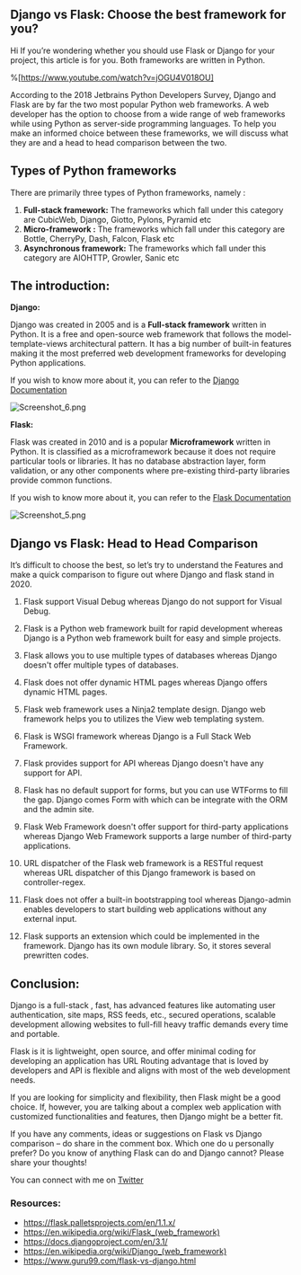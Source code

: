 ## Django vs Flask: Choose the best framework for you?

Hi If you’re wondering whether you should use Flask or Django for your project, this article is for you. Both frameworks are written in Python. 

%[https://www.youtube.com/watch?v=jOGU4V018OU]

According to the 2018 Jetbrains Python Developers Survey, Django and Flask are by far the two most popular Python web frameworks. A web developer has the option to choose from a wide range of web frameworks while using Python as server-side programming languages. To help you make an informed choice between these frameworks, we will discuss what they are and a head to head comparison between the two.

## Types of Python frameworks
There are primarily three types of Python frameworks, namely :


1. **Full-stack framework:**
The frameworks which fall under this category are CubicWeb, Django, Giotto, Pylons, Pyramid etc
2. **Micro-framework :**
The frameworks which fall under this category are Bottle, CherryPy, Dash, Falcon, Flask etc
3. **Asynchronous framework:**
The frameworks which fall under this category are AIOHTTP, Growler, Sanic etc

## The introduction:

**Django:**

Django was created in 2005 and is a **Full-stack framework** written in Python. It is a free and open-source web framework that follows the model-template-views architectural pattern. It has a big number of built-in features making it the most preferred web development frameworks for developing Python applications.

If you wish to know more about it, you can refer to the [Django Documentation]( https://docs.djangoproject.com/en/3.1/)


![Screenshot_6.png](https://cdn.hashnode.com/res/hashnode/image/upload/v1601046131292/gqUpOxOZR.png)

**Flask:**

Flask was created in 2010  and is a popular **Microframework** written in Python. It is classified as a microframework because it does not require particular tools or libraries. It has no database abstraction layer, form validation, or any other components where pre-existing third-party libraries provide common functions. 

If you wish to know more about it, you can refer to the [Flask Documentation](https://flask.palletsprojects.com/en/1.1.x/)


![Screenshot_5.png](https://cdn.hashnode.com/res/hashnode/image/upload/v1601046135163/Exfw9HlcA.png)

## Django vs Flask: Head to Head Comparison

It’s difficult to choose the best, so let’s try to understand the Features and make a quick comparison to figure out where Django and flask stand in 2020.


1. Flask support Visual Debug whereas Django do not support for Visual Debug.

2. Flask is a Python web framework built for rapid development whereas Django is a Python web framework built for easy and simple projects.

3. Flask allows you to use multiple types of databases whereas Django doesn't offer multiple types of databases.

4. Flask does not offer dynamic HTML pages whereas Django offers dynamic HTML pages.

5. Flask web framework uses a Ninja2 template design. Django web framework helps you to utilizes the View web templating system.

6. Flask is WSGI framework whereas Django is a Full Stack Web Framework.

7. Flask provides support for API whereas Django doesn't have any support for API.

8. Flask has no default support for forms, but you can use WTForms to fill the gap.	Django comes Form with which can be integrate with the ORM and the admin site.

9. Flask Web Framework doesn't offer support for third-party applications whereas Django Web Framework supports a large number of third-party applications.

10. URL dispatcher of the Flask web framework is a RESTful request whereas URL dispatcher of this Django framework is based on controller-regex.

11. Flask does not offer a built-in bootstrapping tool whereas Django-admin enables developers to start building web applications without any external input.

12. Flask supports an extension which could be implemented in the framework. Django has its own module library. So, it stores several prewritten codes.

## Conclusion:

Django is a full-stack , fast, has advanced features like automating user authentication, site maps, RSS feeds, etc., secured operations, scalable development allowing websites to full-fill heavy traffic demands every time and portable.

Flask is it is lightweight, open source, and offer minimal coding for developing an application has URL Routing advantage that is loved by developers and API is flexible and aligns with most of the web development needs.

If you are looking for simplicity and flexibility, then Flask might be a good choice. If, however, you are talking about a complex web application with customized functionalities and features, then Django might be a better fit.

If you have any comments, ideas or suggestions on Flask vs Django comparison – do share in the comment box. Which one do u personally prefer? Do you know of anything Flask can do and Django cannot? Please share your thoughts!

You can connect with me on [Twitter](https://twitter.com/ayushi7rawat)

### Resources:

- https://flask.palletsprojects.com/en/1.1.x/
- https://en.wikipedia.org/wiki/Flask_(web_framework)
- https://docs.djangoproject.com/en/3.1/
- https://en.wikipedia.org/wiki/Django_(web_framework)
- https://www.guru99.com/flask-vs-django.html


